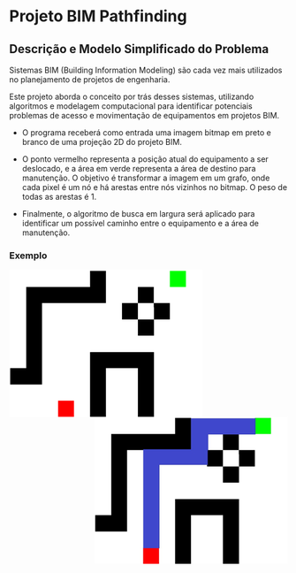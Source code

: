 # Projeto BIM Pathfinding

## Descrição e Modelo Simplificado do Problema
Sistemas BIM (Building Information Modeling) são cada vez mais utilizados no planejamento de projetos de engenharia.

Este projeto aborda o conceito por trás desses sistemas, utilizando algoritmos e modelagem computacional para identificar potenciais problemas de acesso e movimentação de equipamentos em projetos BIM.

- O programa receberá como entrada uma imagem bitmap em preto e branco de uma projeção 2D do projeto BIM. 

- O ponto vermelho representa a posição atual do equipamento a ser deslocado, e a área em verde representa a área de destino para manutenção. O objetivo é transformar a imagem em um grafo, onde cada pixel é um nó e há arestas entre nós vizinhos no bitmap. O peso de todas as arestas é 1.

- Finalmente, o algoritmo de busca em largura será aplicado para identificar um possível caminho entre o equipamento e a área de manutenção.

### Exemplo 

<img align="left" src="images/examples/matrix.png" width="350">
<img align="right" src="images/examples/final_output.jpg" width="350">

